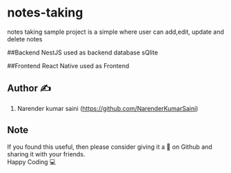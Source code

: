 # notes-taking
 notes taking sample project is a simple where user can add,edit, update and delete notes


##Backend
NestJS used as backend 
database sQlite


##Frontend
React Native used as Frontend 


## Author ✍️

1.  Narender kumar saini (https://github.com/NarenderKumarSaini)
## Note

If you found this useful, then please consider giving it a 🌟 on Github and sharing it with your friends.<br>
Happy Coding 💻
